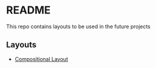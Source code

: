 # README
This repo contains layouts to be used in the future projects

## Layouts
- [Compositional Layout](https://github.com/uckmhnds/Layouts/tree/CompositionalLayout)
